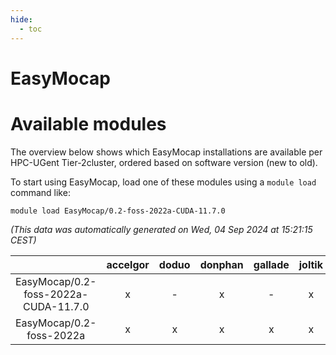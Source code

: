 ```yaml
---
hide:
  - toc
---
```


EasyMocap
=========

# Available modules


The overview below shows which EasyMocap installations are available per HPC-UGent Tier-2cluster, ordered based on software version (new to old).

To start using EasyMocap, load one of these modules using a `module load` command like:

```shell
module load EasyMocap/0.2-foss-2022a-CUDA-11.7.0
```

*(This data was automatically generated on Wed, 04 Sep 2024 at 15:21:15 CEST)*  

| |accelgor|doduo|donphan|gallade|joltik|shinx|skitty|
| :---: | :---: | :---: | :---: | :---: | :---: | :---: | :---: |
|EasyMocap/0.2-foss-2022a-CUDA-11.7.0|x|-|x|-|x|-|-|
|EasyMocap/0.2-foss-2022a|x|x|x|x|x|-|x|

